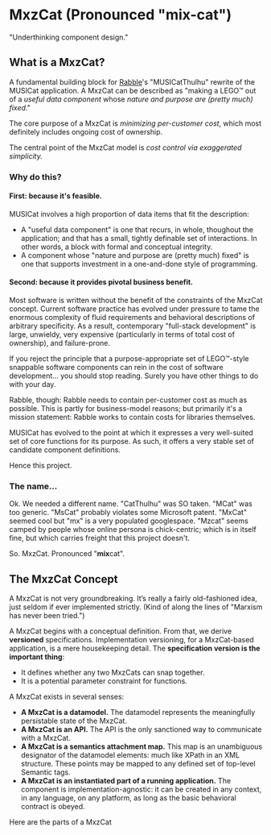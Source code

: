 # MxzCat (Pronounced "mix-cat")
"Underthinking component design."

## What is a MxzCat?
A fundamental building block for [Rabble](http://www.musicat.co/the-rabble/)'s "MUSICatThulhu" rewrite of the MUSICat application. A MxzCat can be described as "making a LEGO™ out of a _useful data component_ whose _nature and purpose are (pretty much) fixed_."

The core purpose of a MxzCat is _minimizing per-customer cost_, which most definitely includes ongoing cost of ownership.

The central point of the MxzCat model is _cost control via exaggerated simplicity._ 

### Why do this?

#### First: because it's feasible.
MUSICat involves a high proportion of data items that fit the description:
 - A "useful data component" is one that recurs, in whole, thoughout the application; and that has a small, tightly definable set of interactions. In other words, a block with formal and conceptual integrity.
 - A component whose "nature and purpose are (pretty much) fixed" is one that supports investment in a one-and-done style of programming.

#### Second: because it provides pivotal business benefit.
Most software is written without the benefit of the constraints of the MxzCat concept. Current software practice has evolved under pressure to tame the enormous complexity of fluid requirements and behavioral descriptions of arbitrary specificity. As a result, contemporary "full-stack development" is large, unwieldy, very expensive (particularly in terms of total cost of ownership), and failure-prone.

If you reject the principle that a purpose-appropriate set of LEGO™-style snappable software components can rein in the cost of software development... you should stop reading. Surely you have other things to do with your day.

Rabble, though: Rabble needs to contain per-customer cost as much as possible. This is partly for business-model reasons; but primarily it's a mission statement: Rabble works to contain costs for libraries themselves. 

MUSICat has evolved to the point at which it expresses a very well-suited set of core functions for its purpose. As such, it offers a very stable set of candidate component definitions.

Hence this project.

### The name...
Ok. We needed a different name. "CatThulhu" was SO taken. "MCat" was too generic. "MsCat" probably violates some Microsoft patent. "MxCat" seemed cool but "mx" is a very populated googlespace. "Mzcat" seems camped by people whose online persona is chick-centric; which is in itself fine, but which carries freight that this project doesn't. 

So. MxzCat. Pronounced "**mix**cat".

## The MxzCat Concept
A MxzCat is not very groundbreaking. It’s really a fairly old-fashioned idea, just seldom if ever implemented strictly. (Kind of along the lines of "Marxism has never been tried.")

A MxzCat begins with a conceptual definition. From that, we derive **versioned** specifications. Implementation versioning, for a MxzCat-based application, is a mere housekeeping detail. The **specification version is the important thing**:

 - It defines whether any two MxzCats can snap together.
 - It is a potential parameter constraint for functions.

A MxzCat exists in several senses:
 - **A MxzCat is a datamodel.** The datamodel represents the meaningfully persistable state of the MxzCat.
 - **A MxzCat is an API.** The API is the only sanctioned way to communicate with a MxzCat.
 - **A MxzCat is a semantics attachment map.** This map is an unambiguous designator of the datamodel elements: much like XPath in an XML structure. These points may be mapped to any defined set of top-level Semantic tags.
 - **A MxzCat is an instantiated part of a running application.** The component is implementation-agnostic: it can be created in any context, in any language, on any platform, as long as the basic behavioral contract is obeyed.

Here are the parts of a MxzCat
###

